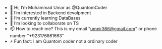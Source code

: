 - 👋 Hi, I’m Muhammad Umar as @QuantomCoder
- 👀 I’m interested in Backend devolpment 
- 🌱 I’m currently learning DataBases 
- 💞️ I’m looking to collaborate on TS 
- 📫 How to reach me? This is my email "umeir366@gmail.com" or phone number "+923176861663" 
- ⚡ Fun fact: I am Quantom coder not a ordinary coder 
